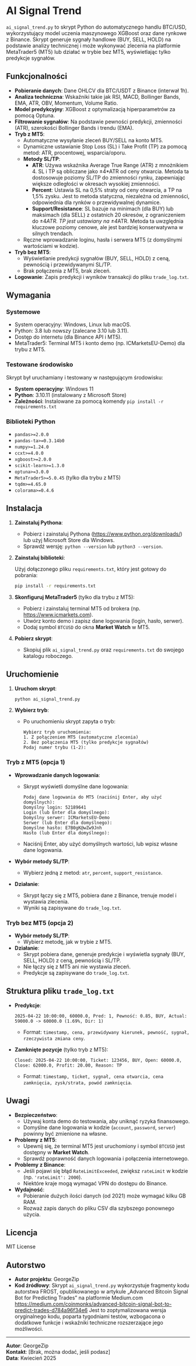 # AI Signal Trend

`ai_signal_trend.py` to skrypt Python do automatycznego handlu BTC/USD, wykorzystujący model uczenia maszynowego XGBoost oraz dane rynkowe z Binance. Skrypt generuje sygnały handlowe (BUY, SELL, HOLD) na podstawie analizy technicznej i może wykonywać zlecenia na platformie MetaTrader5 (MT5) lub działać w trybie bez MT5, wyświetlając tylko predykcje sygnałów.

## Funkcjonalności

- **Pobieranie danych**: Dane OHLCV dla BTC/USDT z Binance (interwał 1h).
- **Analiza techniczna**: Wskaźniki takie jak RSI, MACD, Bollinger Bands, EMA, ATR, OBV, Momentum, Volume Ratio.
- **Model predykcyjny**: XGBoost z optymalizacją hiperparametrów za pomocą Optuna.
- **Filtrowanie sygnałów**: Na podstawie pewności predykcji, zmienności (ATR), szerokości Bollinger Bands i trendu (EMA).
- **Tryb z MT5**:
  - Automatyczne wysyłanie zleceń BUY/SELL na konto MT5.
  - Dynamiczne ustawianie Stop Loss (SL) i Take Profit (TP) za pomocą metod: ATR, procentowej, wsparcia/oporu.
  - **Metody SL/TP**:
    - **ATR**: Używa wskaźnika Average True Range (ATR) z mnożnikiem 4. SL i TP są obliczane jako ±4*ATR od ceny otwarcia. Metoda ta dostosowuje poziomy SL/TP do zmienności rynku, zapewniając większe odległości w okresach wysokiej zmienności.
    - **Percent**: Ustawia SL na 0,5% straty od ceny otwarcia, a TP na 1,5% zysku. Jest to metoda statyczna, niezależna od zmienności, odpowiednia dla rynków o przewidywalnej dynamice.
    - **Support/Resistance**: SL bazuje na minimach (dla BUY) lub maksimach (dla SELL) z ostatnich 20 okresów, z ograniczeniem do ±4*ATR. TP jest ustawiany na ±4*ATR. Metoda ta uwzględnia kluczowe poziomy cenowe, ale jest bardziej konserwatywna w silnych trendach.
  - Ręczne wprowadzanie loginu, hasła i serwera MT5 (z domyślnymi wartościami w kodzie).
- **Tryb bez MT5**:
  - Wyświetlanie predykcji sygnałów (BUY, SELL, HOLD) z ceną, pewnością i przewidywanymi SL/TP.
  - Brak połączenia z MT5, brak zleceń.
- **Logowanie**: Zapis predykcji i wyników transakcji do pliku `trade_log.txt`.

## Wymagania

### Systemowe

- System operacyjny: Windows, Linux lub macOS.
- Python: 3.8 lub nowszy (zalecane 3.10 lub 3.11).
- Dostęp do internetu (dla Binance API i MT5).
- MetaTrader5: Terminal MT5 i konto demo (np. ICMarketsEU-Demo) dla trybu z MT5.

### Testowane środowisko

Skrypt był uruchamiany i testowany w następującym środowisku:
- **System operacyjny**: Windows 11
- **Python**: 3.10.11 (instalowany z Microsoft Store)
- **Zależności**: Instalowane za pomocą komendy `pip install -r requirements.txt`

### Biblioteki Python

- `pandas>=2.0.0`
- `pandas-ta>=0.3.14b0`
- `numpy>=1.24.0`
- `ccxt>=4.0.0`
- `xgboost>=2.0.0`
- `scikit-learn>=1.3.0`
- `optuna>=3.0.0`
- `MetaTrader5>=5.0.45` (tylko dla trybu z MT5)
- `tqdm>=4.65.0`
- `colorama>=0.4.6`

## Instalacja

1. **Zainstaluj Pythona**:

   - Pobierz i zainstaluj Pythona (https://www.python.org/downloads/) lub użyj Microsoft Store dla Windows.
   - Sprawdź wersję: `python --version` lub `python3 --version`.

2. **Zainstaluj biblioteki**:

   Użyj dołączonego pliku `requirements.txt`, który jest gotowy do pobrania:

   ```bash
   pip install -r requirements.txt
   ```

3. **Skonfiguruj MetaTrader5** (tylko dla trybu z MT5):

   - Pobierz i zainstaluj terminal MT5 od brokera (np. https://www.icmarkets.com).
   - Utwórz konto demo i zapisz dane logowania (login, hasło, serwer).
   - Dodaj symbol `BTCUSD` do okna **Market Watch** w MT5.

4. **Pobierz skrypt**:

   - Skopiuj plik `ai_signal_trend.py` oraz `requirements.txt` do swojego katalogu roboczego.

## Uruchomienie

1. **Uruchom skrypt**:

   ```bash
   python ai_signal_trend.py
   ```

2. **Wybierz tryb**:

   - Po uruchomieniu skrypt zapyta o tryb:

     ```
     Wybierz tryb uruchomienia:
     1. Z połączeniem MT5 (automatyczne zlecenia)
     2. Bez połączenia MT5 (tylko predykcje sygnałów)
     Podaj numer trybu (1-2):
     ```

### Tryb z MT5 (opcja 1)

- **Wprowadzanie danych logowania**:

  - Skrypt wyświetli domyślne dane logowania:

    ```
    Podaj dane logowania do MT5 (naciśnij Enter, aby użyć domyślnych):
    Domyślny login: 52189641
    Login (lub Enter dla domyślnego): 
    Domyślny serwer: ICMarketsEU-Demo
    Serwer (lub Enter dla domyślnego): 
    Domyślne hasło: E7B0gK@wZw9Jnh
    Hasło (lub Enter dla domyślnego): 
    ```

  - Naciśnij Enter, aby użyć domyślnych wartości, lub wpisz własne dane logowania.

- **Wybór metody SL/TP**:

  - Wybierz jedną z metod: `atr`, `percent`, `support_resistance`.

- **Działanie**:

  - Skrypt łączy się z MT5, pobiera dane z Binance, trenuje model i wystawia zlecenia.
  - Wyniki są zapisywane do `trade_log.txt`.

### Tryb bez MT5 (opcja 2)

- **Wybór metody SL/TP**:
  - Wybierz metodę, jak w trybie z MT5.
- **Działanie**:
  - Skrypt pobiera dane, generuje predykcje i wyświetla sygnały (BUY, SELL, HOLD) z ceną, pewnością i SL/TP.
  - Nie łączy się z MT5 ani nie wystawia zleceń.
  - Predykcje są zapisywane do `trade_log.txt`.

## Struktura pliku `trade_log.txt`

- **Predykcje**:

  ```
  2025-04-22 10:00:00, 60000.0, Pred: 1, Pewność: 0.85, BUY, Actual: 59000.0 -> 60000.0 (1.69%, Dir: 1)
  ```

  - Format: `timestamp, cena, przewidywany kierunek, pewność, sygnał, rzeczywista zmiana ceny`.

- **Zamknięte pozycje** (tylko tryb z MT5):

  ```
  Closed: 2025-04-22 10:00:00, Ticket: 123456, BUY, Open: 60000.0, Close: 62000.0, Profit: 20.00, Reason: TP
  ```

  - Format: `timestamp, ticket, sygnał, cena otwarcia, cena zamknięcia, zysk/strata, powód zamknięcia`.

## Uwagi

- **Bezpieczeństwo**:
  - Używaj konta demo do testowania, aby uniknąć ryzyka finansowego.
  - Domyślne dane logowania w kodzie (`account`, `password`, `server`) powinny być zmienione na własne.
- **Problemy z MT5**:
  - Upewnij się, że terminal MT5 jest uruchomiony i symbol `BTCUSD` jest dostępny w **Market Watch**.
  - Sprawdź poprawność danych logowania i połączenia internetowego.
- **Problemy z Binance**:
  - Jeśli pojawi się błąd `RateLimitExceeded`, zwiększ `rateLimit` w kodzie (np. `'rateLimit': 2000`).
  - Niektóre kraje mogą wymagać VPN do dostępu do Binance.
- **Wydajność**:
  - Pobieranie dużych ilości danych (od 2021) może wymagać kilku GB RAM.
  - Rozważ zapis danych do pliku CSV dla szybszego ponownego użycia.

## Licencja

MIT License

## Autorstwo

- **Autor projektu**: GeorgeZip
- **Kod źródłowy**: Skrypt `ai_signal_trend.py` wykorzystuje fragmenty kodu autorstwa FROST, opublikowanego w artykule „Advanced Bitcoin Signal Bot for Predicting Trades” na platformie Medium.com https://medium.com/coinmonks/advanced-bitcoin-signal-bot-to-predict-trades-d784a96f34e6 Jest to zoptymalizowana wersja oryginalnego kodu, poparta tygodniami testów, wzbogacona o dodatkowe funkcje i wskaźniki techniczne rozszerzające jego możliwości.

---

**Autor**: GeorgeZip\
**Kontakt**: \[Brak, można dodać, jeśli podasz\]\
**Data**: Kwiecień 2025
